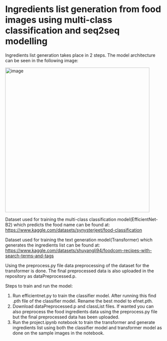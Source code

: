 # Ingredients list generation from food images using multi-class classification and seq2seq modelling

Ingredients list generation takes place in 2 steps. The model architecture can be seen in the following image:

<img width="461" alt="image" src="https://github.com/SaiLahari28/IngredientListGeneration/assets/133794318/a5d20ab7-cd50-4a71-b333-9cd3566d42f1">

Dataset used for training the multi-class classification model(EfficientNet-B2) which predicts the food name can be found at: https://www.kaggle.com/datasets/synysterjeet/food-classification

Dataset used for training the text generation model(Transformer) which generates the ingredients list can be found at: https://www.kaggle.com/datasets/shuyangli94/foodcom-recipes-with-search-terms-and-tags

Using the preprocess.py file data preprocessing of the dataset for the transformer is done. The final preprocessed data is also uploaded in the repository as dataPreprocessed.p.

Steps to train and run the model:

1. Run efficientnet.py to train the classifier model. After running this find .pth file of the classifier model. Rename the best model to efnet.pth.
2. Download dataPreprocessed.p and classList files. If wanted you can also preprocess the food ingredients data using the preprocess.py file but the final preprocessed data has been uploaded.
3. Run the project.ipynb notebook to train the transformer and generate ingredients list using both the classifier model and transformer model as done on the sample images in the notebook.
